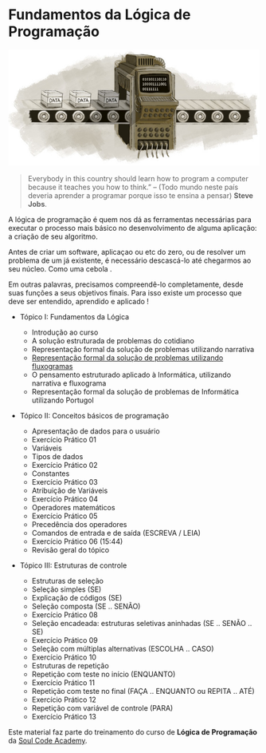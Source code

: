 # Fundamentos da Lógica de Programação
![](./img/mysterious-computer.jpg)



>	Everybody in this country should learn how to program a computer because it 
>	teaches you how to think.” – (Todo mundo neste país deveria aprender a 
>	programar porque isso te ensina a pensar) **Steve Jobs**.

A lógica de programação é quem nos dá as ferramentas necessárias para executar o processo mais básico no desenvolvimento de alguma aplicação: a criação de seu algoritmo.

Antes de criar um software, aplicaçao ou etc do zero, ou de resolver um problema de um já existente, é necessário descascá-lo até chegarmos ao seu núcleo. Como uma cebola .

Em outras palavras, precisamos compreendê-lo completamente, desde suas funções a seus objetivos finais. Para isso existe um processo que deve ser entendido, aprendido e aplicado ! 




- Tópico I: Fundamentos da Lógica
	- Introdução ao curso
	- A solução estruturada de problemas do cotidiano
	- Representação formal da solução de problemas utilizando narrativa
	- [Representação formal da solução de problemas utilizando fluxogramas](https://github.com/nildoeti/fundamentos-da-logica-de-programacao/blob/main/narracao-descritiva/narracao-descritiva.md)
	- O pensamento estruturado aplicado à Informática, utilizando narrativa e fluxograma
	- Representação formal da solução de problemas de Informática utilizando Portugol

- Tópico II: Conceitos básicos de programação
	- Apresentação de dados para o usuário
	- Exercício Prático 01
	- Variáveis
	- Tipos de dados
	- Exercício Prático 02 
	- Constantes
	- Exercício Prático 03
	- Atribuição de Variáveis
	- Exercício Prático 04 
	- Operadores matemáticos
	- Exercício Prático 05
	- Precedência dos operadores
	- Comandos de entrada e de saída (ESCREVA / LEIA)
	- Exercício Prático 06 (15:44)
 	- Revisão geral do tópico

- Tópico III: Estruturas de controle
	- Estruturas de seleção
	- Seleção simples (SE)
	- Explicação de códigos (SE)
	- Seleção composta (SE .. SENÃO)
	- Exercício Prático 08
	- Seleção encadeada: estruturas seletivas aninhadas (SE .. SENÃO .. SE)
	- Exercício Prático 09
	- Seleção com múltiplas alternativas (ESCOLHA .. CASO)
	- Exercício Prático 10
	- Estruturas de repetição
	- Repetição com teste no início (ENQUANTO)
	- Exercício Prático 11
	- Repetição com teste no final (FAÇA .. ENQUANTO ou REPITA .. ATÉ)
	- Exercício Prático 12
	- Repetição com variável de controle (PARA)
	- Exercício Prático 13


Este material faz parte do treinamento do curso de **Lógica de Programação** da [Soul Code Academy](https://soulcodeacademy.org/).